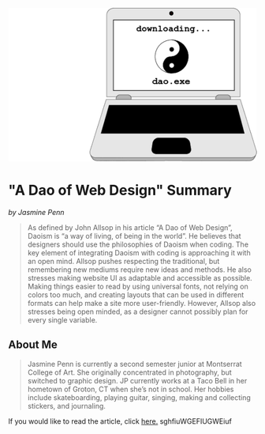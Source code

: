 ![Dao.exe](https://github.com/JasminePenn/Ebb-and-Flow/blob/master/img.png?raw=true)

# **"A Dao of Web Design" Summary**
*by Jasmine Penn* 

>As defined by John Allsop in his article “A Dao of Web Design”, Daoism is “a way of living, of being in the world”.  He believes that designers should use the philosophies of Daoism when coding.  The key element of integrating Daoism with coding is approaching it with an open mind.  Allsop pushes respecting the traditional, but remembering new mediums require new ideas and methods.  He also stresses making website UI as adaptable and accessible as possible.  Making things easier to read by using universal fonts, not relying on colors too much, and creating layouts that can be used in different formats can help make a site more user-friendly.  However, Allsop also stresses being open minded, as a designer cannot possibly plan for every single variable.  

## About Me

>Jasmine Penn is currently a second semester junior at Montserrat College of Art.  She originally concentrated in photography, but switched to graphic design.  JP currently works at a Taco Bell in her hometown of Groton, CT when she’s not in school.  Her hobbies include skateboarding, playing guitar, singing, making and collecting stickers, and journaling. 

If you would like to read the article, click [here.](https://alistapart.com/article/dao/)
sghfiuWGEFIUGWEiuf